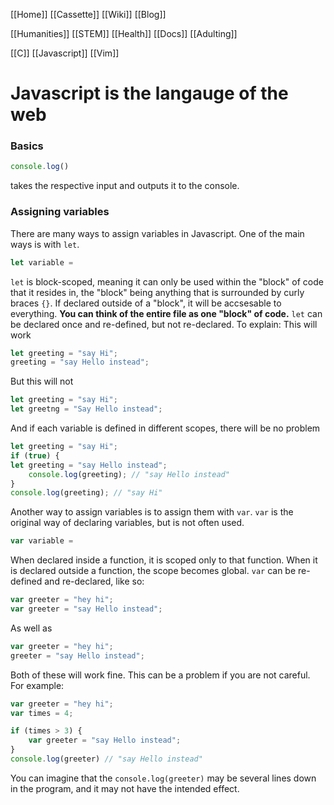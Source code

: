 [[Home]]
[[Cassette]]
[[Wiki]]
[[Blog]]

[[Humanities]]
[[STEM]]
[[Health]]
[[Docs]]
[[Adulting]]

[[C]]
[[Javascript]]
[[Vim]]

# Javascript is the langauge of the web
### Basics
```js
console.log() 
```
takes the respective input and outputs it to the console.

### Assigning variables
There are many ways to assign variables in Javascript. One of the main ways is with `let`.
```js
let variable = 
```
`let` is block-scoped, meaning it can only be used within the "block" of code that it resides in, the "block" being anything that is surrounded by curly braces ```{}```. If declared outside of a "block", it will be accsesable to everything. **You can think of the entire file as one "block" of code.** 
`let` can be declared once and re-defined, but not re-declared. To explain:
This will work
```js
let greeting = "say Hi";
greeting = "say Hello instead";
```
But this will not
```js
let greeting = "say Hi";
let greetng = "Say Hello instead";
```
And if each variable is defined in different scopes, there will be no problem
```js
let greeting = "say Hi";
if (true) {
let greeting = "say Hello instead";
    console.log(greeting); // "say Hello instead"
}    
console.log(greeting); // "say Hi"
```

Another way to assign variables is to assign them with `var`. `var` is the original way of declaring variables, but is not often used.
```js
var variable =
```
When declared inside a function, it is scoped only to that function. When it is declared outside a function, the scope becomes global.
`var` can be re-defined and re-declared, like so:
```js    
var greeter = "hey hi";
var greeter = "say Hello instead";
```
As well as
```js
var greeter = "hey hi";
greeter = "say Hello instead";
```
Both of these will work fine. This can be a problem if you are not careful. For example:
```js
var greeter = "hey hi";
var times = 4;

if (times > 3) {
	var greeter = "say Hello instead"; 
}
console.log(greeter) // "say Hello instead"
```
You can imagine that the `console.log(greeter)` may be several lines down in the program, and it may not have the intended effect.